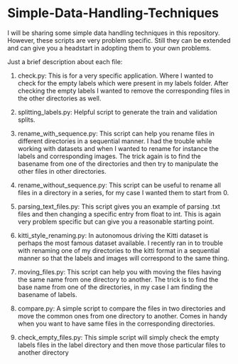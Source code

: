 # Simple-Data-Handling-Techniques
I will be sharing some simple data handling techniques in this repository. However, these scripts are very problem specific. Still they can be extended and can give you a headstart in adopting them to your own problems.

Just a brief description about each file: 

1. check.py: This is for a very specific application. Where I wanted to check for the empty labels which were present in my labels folder. After checking the empty labels I wanted to remove the corresponding files in the other directories as well.

2. splitting_labels.py: Helpful script to generate the train and validation splits.

3. rename_with_sequence.py: This script can help you rename files in different directories in a sequential manner. I had the trouble while working with datasets and when I wanted to rename for instance the labels and corresponding images. The trick again is to find the basename from one of the directories and then try to manipulate the other files in other directories.

4. rename_without_sequence.py: This script can be useful to rename all files in a directory in a series, for my case I wanted them to start from 0.

5. parsing_text_files.py: This script gives you an example of parsing .txt files and then changing a specific entry from float to int. This is again very problem specific but can give you a reasonable starting point.

6. kitti_style_renaming.py: In autonomous driving the Kitti dataset is perhaps the most famous dataset available. I recently ran in to trouble with renaming one of my directories to the kitti format in a sequential manner so that the labels and images will correspond to the same thing.

7. moving_files.py: This script can help you with moving the files having the same name from one directory to another. The trick is to find the base name from one of the directories, in my case I am finding the basename of labels.

8. compare.py: A simple script to compare the files in two directories and move the common ones from one directory to another. Comes in handy when you want to have same files in the corresponding directories.

9. check_empty_files.py: This simple script will simply check the empty labels files in the label directory and then move those particular files to another directory
